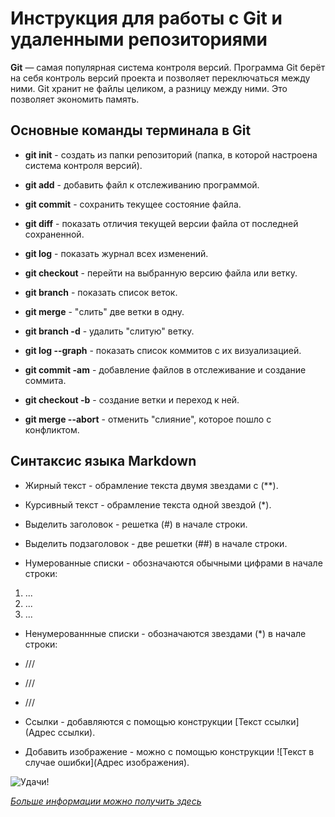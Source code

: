# Инструкция для работы с Git и удаленными репозиториями

**Git** — самая популярная система контроля
версий. Программа Git берёт на себя контроль версий
проекта и позволяет переключаться между
ними. Git хранит не файлы целиком, а разницу между ними. Это позволяет экономить память.

## Основные команды терминала в Git

* **git init** - создать из папки репозиторий (папка, в которой настроена система контроля версий).

* **git add** - добавить файл к отслеживанию программой.

* **git commit** - сохранить текущее состояние файла.

* **git diff** - показать отличия текущей версии файла от последней сохраненной.

* **git log** - показать журнал всех изменений.

* **git checkout** - перейти на выбранную версию файла или ветку.

* **git branch** - показать список веток.

* **git merge** - "слить" две ветки в одну.

* **git branch -d** - удалить "слитую" ветку.

* **git log --graph** - показать список коммитов с их визуализацией.

* **git commit -am** - добавление файлов в отслеживание и создание соммита.

* **git checkout -b** - создание ветки и переход к ней.

* **git merge --abort** - отменить "слияние", которое пошло с конфликтом.

## Синтаксис языка **Markdown**

* Жирный текст - обрамление текста двумя звездами с (**).

* Курсивный текст - обрамление текста одной звездой (*).

* Выделить заголовок - решетка (#) в начале строки.

* Выделить подзаголовок - две решетки (##) в начале строки.

* Нумерованные списки - обозначаются обычными цифрами в начале строки:

1. ...
2. ...
3. ...

* Ненумерованнные списки - обозначаются звездами (*) в начале строки:

* ///
* ///
* ///

* Ссылки - добавляются с помощью конструкции [Текст ссылки](Адрес ссылки).

* Добавить изображение - можно с помощью конструкции ![Текст в случае ошибки](Адрес изображения).

![Удачи!](https://i.siteapi.org/lCId0lO-qQ0TIbfhCS4JF7XiK9o=/fit-in/330x/top/s.siteapi.org/a7fedb59d9e86d6.ru/img/45cbbqc1vgqo8csgok0s4co4okgkc4)

[*Больше информации можно получить здесь*](https://gbcdn.mrgcdn.ru/uploads/asset/3937510/attachment/187904bc7fa424abc113f5dda8b497ff.pdf)
